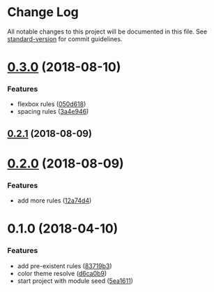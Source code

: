# Change Log

All notable changes to this project will be documented in this file. See [standard-version](https://github.com/conventional-changelog/standard-version) for commit guidelines.

<a name="0.3.0"></a>
# [0.3.0](https://github.com/brunobertolini/styled-rules/compare/v0.2.1...v0.3.0) (2018-08-10)


### Features

* flexbox rules ([050d618](https://github.com/brunobertolini/styled-rules/commit/050d618))
* spacing rules ([3a4e946](https://github.com/brunobertolini/styled-rules/commit/3a4e946))



<a name="0.2.1"></a>
## [0.2.1](https://github.com/brunobertolini/styled-rules/compare/v0.2.0...v0.2.1) (2018-08-09)



<a name="0.2.0"></a>
# [0.2.0](https://github.com/brunobertolini/styled-rules/compare/v0.1.0...v0.2.0) (2018-08-09)


### Features

* add more rules ([12a74d4](https://github.com/brunobertolini/styled-rules/commit/12a74d4))



<a name="0.1.0"></a>
# 0.1.0 (2018-04-10)


### Features

* add pre-existent rules ([83719b3](https://github.com/brunobertolini/styled-rules/commit/83719b3))
* color theme resolve ([d6ca0b9](https://github.com/brunobertolini/styled-rules/commit/d6ca0b9))
* start project with module seed ([5ea1611](https://github.com/brunobertolini/styled-rules/commit/5ea1611))
